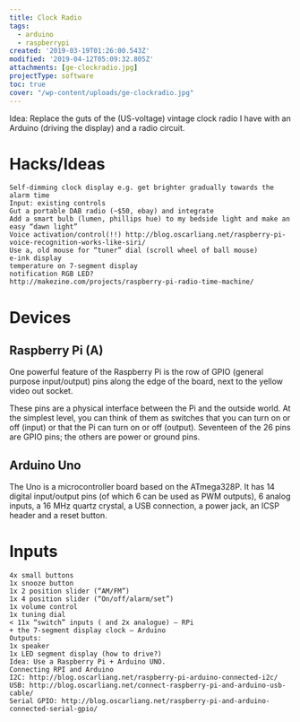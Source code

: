 ```yaml
---
title: Clock Radio
tags:
  - arduino
  - raspberrypi
created: '2019-03-19T01:26:00.543Z'
modified: '2019-04-12T05:09:32.805Z'
attachments: [ge-clockradio.jpg]
projectType: software
toc: true
cover: "/wp-content/uploads/ge-clockradio.jpg"
---
```


Idea: Replace the guts of the (US-voltage) vintage clock radio I have with an Arduino (driving the display) and a radio circuit.

# Hacks/Ideas
```
Self-dimming clock display e.g. get brighter gradually towards the alarm time
Input: existing controls
Gut a portable DAB radio (~$50, ebay) and integrate
Add a smart bulb (lumen, phillips hue) to my bedside light and make an easy “dawn light”
Voice activation/control(!!) http://blog.oscarliang.net/raspberry-pi-voice-recognition-works-like-siri/
Use a, old mouse for “tuner” dial (scroll wheel of ball mouse)
e-ink display
temperature on 7-segment display
notification RGB LED?
http://makezine.com/projects/raspberry-pi-radio-time-machine/
```

# Devices
## Raspberry Pi (A)

One powerful feature of the Raspberry Pi is the row of GPIO (general purpose input/output) pins along the edge of the board, next to the yellow video out socket.

These pins are a physical interface between the Pi and the outside world. At the simplest level, you can think of them as switches that you can turn on or off (input) or that the Pi can turn on or off (output). Seventeen of the 26 pins are GPIO pins; the others are power or ground pins.

## Arduino Uno

The Uno is a microcontroller board based on the ATmega328P. It has 14 digital input/output pins (of which 6 can be used as PWM outputs), 6 analog inputs, a 16 MHz quartz crystal, a USB connection, a power jack, an ICSP header and a reset button.

# Inputs
```
4x small buttons
1x snooze button
1x 2 position slider (“AM/FM”)
1x 4 position slider (“On/off/alarm/set”)
1x volume control
1x tuning dial
< 11x “switch” inputs ( and 2x analogue) — RPi
+ the 7-segment display clock — Arduino
Outputs:
1x speaker
1x LED segment display (how to drive?)
Idea: Use a Raspberry Pi + Arduino UNO.
Connecting RPI and Arduino
I2C: http://blog.oscarliang.net/raspberry-pi-arduino-connected-i2c/
USB: http://blog.oscarliang.net/connect-raspberry-pi-and-arduino-usb-cable/
Serial GPIO: http://blog.oscarliang.net/raspberry-pi-and-arduino-connected-serial-gpio/
```
